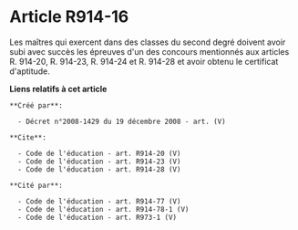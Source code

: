 # Article R914-16

Les maîtres qui exercent dans des classes du second degré doivent avoir subi avec succès les épreuves d'un des concours
mentionnés aux articles R. 914-20, R. 914-23, R. 914-24 et R. 914-28 et avoir obtenu le certificat d'aptitude.

**Liens relatifs à cet article**

	**Créé par**:

	  - Décret n°2008-1429 du 19 décembre 2008 - art. (V)

	**Cite**:

	  - Code de l'éducation - art. R914-20 (V)
	  - Code de l'éducation - art. R914-23 (V)
	  - Code de l'éducation - art. R914-28 (V)

	**Cité par**:

	  - Code de l'éducation - art. R914-77 (V)
	  - Code de l'éducation - art. R914-78-1 (V)
	  - Code de l'éducation - art. R973-1 (V)
